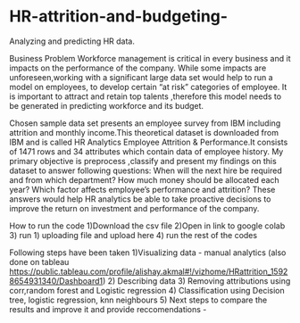 # HR-attrition-and-budgeting-
Analyzing and predicting HR data.

Business Problem
Workforce management is critical in every business and it impacts on the performance of the company. While some impacts are unforeseen,working with a significant large data set would help to run a model on employees, to develop certain “at risk” categories of employee. It is important to attract and retain top talents ,therefore this model needs to be generated in predicting workforce and its budget.

Chosen sample data set presents an employee survey from IBM including attrition and monthly income.This theoretical dataset is downloaded from IBM and is called HR Analytics Employee Attrition & Performance.It consists of 1471 rows and 34 attributes which contain data of employee history. My primary objective is preprocess ,classify and present my findings on this dataset to answer following questions: 
When will the next hire be required and from which department?
How much money should be allocated each year?
Which factor affects employee’s performance and attrition?
These answers would help HR analytics be able to take proactive decisions to improve the return on investment and performance of the company.


How to run the code 
1)Download the csv file 
2)Open in link to google colab
3) run 1) uploading file and upload here 
4) run the rest of the codes 


Following steps have been taken
1)Visualizing data - manual analytics (also done on tableau
https://public.tableau.com/profile/alishay.akmal#!/vizhome/HRattrition_15928654931340/Dashboard1)
2) Describing data 
3) Removing attributions using corr,random forest and Logistic regression
4) Classification  using  Decision tree, logistic regression, knn neighbours 
5) Next steps to compare the results and improve it and provide reccomendations - 



